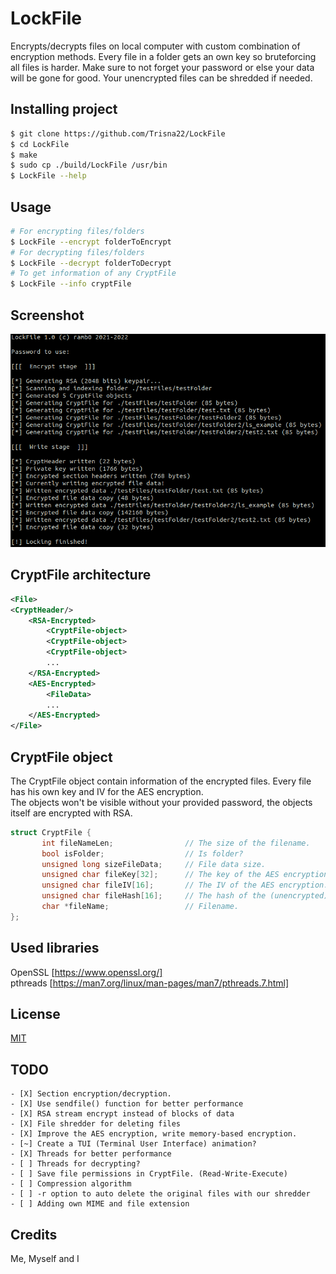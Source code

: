 # LockFile

Encrypts/decrypts files on local computer with custom combination of encryption methods. Every file in a folder gets an own key so bruteforcing all files is harder. Make sure to not forget your password or else your data will be gone for good. Your unencrypted files can be shredded if needed.

## Installing project
```bash
$ git clone https://github.com/Trisna22/LockFile
$ cd LockFile
$ make
$ sudo cp ./build/LockFile /usr/bin
$ LockFile --help
```

## Usage
```bash
# For encrypting files/folders
$ LockFile --encrypt folderToEncrypt
# For decrypting files/folders
$ LockFile --decrypt folderToDecrypt
# To get information of any CryptFile
$ LockFile --info cryptFile
```
## Screenshot
![plot](./screenshots/screenshot_encryption.png)


 ## CryptFile architecture
```xml
<File>
<CryptHeader/>
    <RSA-Encrypted>
        <CryptFile-object>
        <CryptFile-object>
        <CryptFile-object>
        ...
    </RSA-Encrypted>
    <AES-Encrypted>
        <FileData>
        ...
    </AES-Encrypted>
</File>
```
## CryptFile object
The CryptFile object contain information of the encrypted files. Every file has his own key and IV for the AES encryption.  
The objects won't be visible without your provided password, the objects itself are encrypted with RSA.

```C++
struct CryptFile {
       int fileNameLen;                // The size of the filename.
       bool isFolder;                  // Is folder?
       unsigned long sizeFileData;     // File data size.
       unsigned char fileKey[32];      // The key of the AES encryption.
       unsigned char fileIV[16];       // The IV of the AES encryption.
       unsigned char fileHash[16];     // The hash of the (unencrypted) content.
       char *fileName;                 // Filename.
};
```

## Used libraries
OpenSSL [https://www.openssl.org/]  
pthreads [https://man7.org/linux/man-pages/man7/pthreads.7.html]

## License
[MIT](./LICENSE)

## TODO
```
- [X] Section encryption/decryption.
- [X] Use sendfile() function for better performance
- [X] RSA stream encrypt instead of blocks of data
- [X] File shredder for deleting files
- [X] Improve the AES encryption, write memory-based encryption.
- [~] Create a TUI (Terminal User Interface) animation?
- [X] Threads for better performance
- [ ] Threads for decrypting?
- [ ] Save file permissions in CryptFile. (Read-Write-Execute)
- [ ] Compression algorithm
- [ ] -r option to auto delete the original files with our shredder
- [ ] Adding own MIME and file extension
```

## Credits
Me, Myself and I
